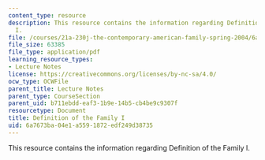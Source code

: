 ```yaml
---
content_type: resource
description: This resource contains the information regarding Definition of the Family
  I.
file: /courses/21a-230j-the-contemporary-american-family-spring-2004/6a7673ba04e1a5591872edf249d38735_MIT21A_230JS04_defoffamily.pdf
file_size: 63385
file_type: application/pdf
learning_resource_types:
- Lecture Notes
license: https://creativecommons.org/licenses/by-nc-sa/4.0/
ocw_type: OCWFile
parent_title: Lecture Notes
parent_type: CourseSection
parent_uid: b711ebdd-eaf3-1b9e-14b5-cb4be9c9307f
resourcetype: Document
title: Definition of the Family I
uid: 6a7673ba-04e1-a559-1872-edf249d38735
---
```

This resource contains the information regarding Definition of the Family I.